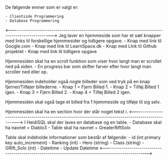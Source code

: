 De følgende emner som er valgt er:

	- Clientside Programmering
	- Database Programmering
<-------------------------------------------------------------------------------------------------->
Jeg laver en hjemmeside som har et sæt knapper med links til forskellige hjemmesider og tidligere opgave.
	- Knap med link til Google.com
	- Knap med link til LearnSpace.dk
	- Knap med LInk til Github projektet
	- Knap med link til tidligere opgave

Hjemmesiden skal ha en scroll funktion som viser hvor langt man er scrollet ned på siden.
	- En progress bar som skifter farver efter hvor langt man scroller ned eller op.

Hjemmesiden indeholder også nogle billeder som ved tryk på en knap fjerner/Tilføjer billederne.
	- Knap 1 = Fjern Billed 1.
	- Knap 2 = Tilføj Billed 1 igen.
	- Knap 3 = Fjern Billed 2.
	- Knap 4 = Tilføj Billed 2 igen.

Hjemmesiden skal også tage et billed fra 1 hjemmeside og tilføje til sig selv.

Hjemmesiden skal ha en section hvor der står noget tekst i.
<-------------------------------------------------------------------------------------------------->
I HeidiSQL skal der laves en database og en table.
	- Database skal ha navnet = Diablo3
	- Table skal ha navnet = GreaterRiftSolo

Table skal indeholde informationer som består af følgende:
	- id (int primary key auto_increment)
	- Ranking (int)
	- Hero (string)
	- Class (string)
	- GRift_Solo (int)
	- Datetime
	- Update Datetime
<-------------------------------------------------------------------------------------------------->
